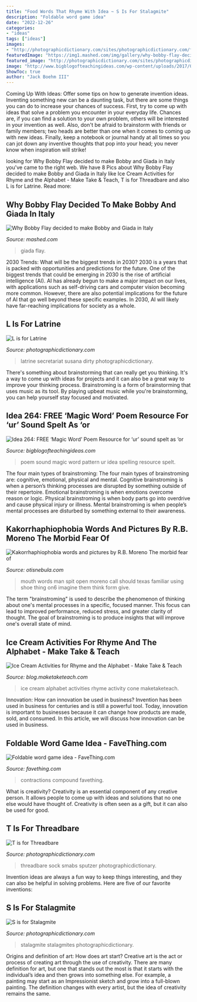 ```yaml
---
title: "Food Words That Rhyme With Idea ~ S Is For Stalagmite"
description: "Foldable word game idea"
date: "2022-12-26"
categories:
- "ideas"
tags: ["ideas"]
images:
- "http://photographicdictionary.com/sites/photographicdictionary.com/files/photos/l/latrine_large.jpg"
featuredImage: "https://img1.mashed.com/img/gallery/why-bobby-flay-decided-to-make-bobby-and-giada-in-italy/l-intro-1609879676.jpg"
featured_image: "http://photographicdictionary.com/sites/photographicdictionary.com/files/photos/s/stalagmite.jpg"
image: "http://www.bigblogofteachingideas.com/wp-content/uploads/2017/04/magicwordnes.jpg"
ShowToc: true
author: "Jack Boehm III"
---
```



Coming Up With Ideas: Offer some tips on how to generate invention ideas.
Inventing something new can be a daunting task, but there are some things you can do to increase your chances of success. First, try to come up with ideas that solve a problem you encounter in your everyday life. Chances are, if you can find a solution to your own problem, others will be interested in your invention as well. Also, don't be afraid to brainstorm with friends or family members; two heads are better than one when it comes to coming up with new ideas. Finally, keep a notebook or journal handy at all times so you can jot down any inventive thoughts that pop into your head; you never know when inspiration will strike!

	

		
looking for Why Bobby Flay decided to make Bobby and Giada in Italy you've came to the right web. We have 8 Pics about Why Bobby Flay decided to make Bobby and Giada in Italy like Ice Cream Activities for Rhyme and the Alphabet - Make Take &amp; Teach, T is for Threadbare and also L is for Latrine. Read more:
		
    
## Why Bobby Flay Decided To Make Bobby And Giada In Italy

<img loading=lazy src="https://img1.mashed.com/img/gallery/why-bobby-flay-decided-to-make-bobby-and-giada-in-italy/l-intro-1609879676.jpg" onerror="this.onerror=null;this.src='https://tse3.mm.bing.net/th?id=OIP.A4oAm4ldtg3SjNdOh2x7sAHaEK&amp;pid=15.1';" alt="Why Bobby Flay decided to make Bobby and Giada in Italy">

_Source: mashed.com_

>giada flay. 

	

2030 Trends: What will be the biggest trends in 2030?
2030 is a years that is packed with opportunities and predictions for the future. One of the biggest trends that could be emerging in 2030 is the rise of artificial intelligence (AI). AI has already begun to make a major impact on our lives, with applications such as self-driving cars and computer vision becoming more common. However, there are also potential implications for the future of AI that go well beyond these specific examples. In 2030, AI will likely have far-reaching implications for society as a whole.

    
## L Is For Latrine

<img loading=lazy src="http://photographicdictionary.com/sites/photographicdictionary.com/files/photos/l/latrine_large.jpg" onerror="this.onerror=null;this.src='https://tse1.mm.bing.net/th?id=OIP.bzKIkTzexMZby882a3MWuwHaJ4&amp;pid=15.1';" alt="L is for Latrine">

_Source: photographicdictionary.com_

>latrine secretariat susana dirty photographicdictionary. 

	

There's something about brainstorming that can really get you thinking. It's a way to come up with ideas for projects and it can also be a great way to improve your thinking process. Brainstroming is a form of brainstorming that uses music as its tool. By playing upbeat music while you're brainstorming, you can help yourself stay focused and motivated.

    
## Idea 264: FREE ‘Magic Word’ Poem Resource For ‘ur’ Sound Spelt As ‘or

<img loading=lazy src="http://www.bigblogofteachingideas.com/wp-content/uploads/2017/04/magicwordnes.jpg" onerror="this.onerror=null;this.src='https://tse2.mm.bing.net/th?id=OIP.K79bOt9i4kDF8FJndTlcLwHaIY&amp;pid=15.1';" alt="Idea 264: FREE ‘Magic Word’ Poem Resource for ‘ur’ sound spelt as ‘or">

_Source: bigblogofteachingideas.com_

>poem sound magic word pattern ur idea spelling resource spelt. 

	

The four main types of brainstroming:
The four main types of brainstroming are: cognitive, emotional, physical and mental. Cognitive brainstroming is when a person’s thinking processes are disrupted by something outside of their repertoire. Emotional brainstroming is when emotions overcome reason or logic. Physical brainstroming is when body parts go into overdrive and cause physical injury or illness. Mental brainstroming is when people’s mental processes are disturbed by something external to their awareness.

    
## Kakorrhaphiophobia Words And Pictures By R.B. Moreno The Morbid Fear Of

<img loading=lazy src="http://www.otisnebula.com/otisnebula/ON6_RBMoreno_files/15-DSC_0503.jpg" onerror="this.onerror=null;this.src='https://tse4.mm.bing.net/th?id=OIP.ybZGiLFWeWBN1Uh5SJvLlgHaFk&amp;pid=15.1';" alt="Kakorrhaphiophobia words and pictures by R.B. Moreno The morbid fear of">

_Source: otisnebula.com_

>mouth words man spit open moreno call should texas familiar using shoe thing on6 imagine them think form give. 

	

The term "brainstroming" is used to describe the phenomenon of thinking about one's mental processes in a specific, focused manner. This focus can lead to improved performance, reduced stress, and greater clarity of thought. The goal of brainstroming is to produce insights that will improve one's overall state of mind.

    
## Ice Cream Activities For Rhyme And The Alphabet - Make Take &amp; Teach

<img loading=lazy src="https://blog.maketaketeach.com/wp-content/uploads/2016/03/Ice-Cream-Feature.001.png" onerror="this.onerror=null;this.src='https://tse1.mm.bing.net/th?id=OIP.zpWbGKCNuK-P5gBSM9DUUQHaE1&amp;pid=15.1';" alt="Ice Cream Activities for Rhyme and the Alphabet - Make Take &amp; Teach">

_Source: blog.maketaketeach.com_

>ice cream alphabet activities rhyme activity cone maketaketeach. 

	

Innovation: How can innovation be used in business?
Invention has been used in business for centuries and is still a powerful tool. Today, innovation is important to businesses because it can change how products are made, sold, and consumed. In this article, we will discuss how innovation can be used in business.

    
## Foldable Word Game Idea - FaveThing.com

<img loading=lazy src="https://www.favething.com/uploads/images/main-fave-images/main-890e6cc679fe8f679808150ea872610376fd4a6a.jpg" onerror="this.onerror=null;this.src='https://tse4.mm.bing.net/th?id=OIP.-3-YD7KQvGRPXm0XEN_dewHaJ4&amp;pid=15.1';" alt="Foldable word game idea - FaveThing.com">

_Source: favething.com_

>contractions compound favething. 

	

What is creativity?
Creativity is an essential component of any creative person. It allows people to come up with ideas and solutions that no one else would have thought of. Creativity is often seen as a gift, but it can also be used for good.

    
## T Is For Threadbare

<img loading=lazy src="http://photographicdictionary.com/sites/photographicdictionary.com/files/photos/t/threadbare_large.jpg" onerror="this.onerror=null;this.src='https://tse4.mm.bing.net/th?id=OIP.uZeExWQD8FpdzQtXxFD5kAHaFj&amp;pid=15.1';" alt="T is for Threadbare">

_Source: photographicdictionary.com_

>threadbare sock smabs sputzer photographicdictionary. 

	

Invention ideas are always a fun way to keep things interesting, and they can also be helpful in solving problems. Here are five of our favorite inventions: 

    
## S Is For Stalagmite

<img loading=lazy src="http://photographicdictionary.com/sites/photographicdictionary.com/files/photos/s/stalagmite.jpg" onerror="this.onerror=null;this.src='https://tse2.mm.bing.net/th?id=OIP.W85H9FIW4oHYIKNTJnf0KgHaH3&amp;pid=15.1';" alt="S is for Stalagmite">

_Source: photographicdictionary.com_

>stalagmite stalagmites photographicdictionary. 

	

Origins and definition of art: How does art start?
Creative art is the act or process of creating art through the use of creativity. There are many definition for art, but one that stands out the most is that it starts with the individual’s idea and then grows into something else. For example, a painting may start as an Impressionist sketch and grow into a full-blown painting. The definition changes with every artist, but the idea of creativity remains the same.


